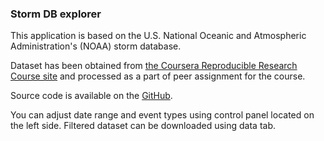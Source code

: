 ### Storm DB explorer

This application is based on the U.S. National Oceanic and Atmospheric Administration's (NOAA) storm database.

Dataset has been obtained from [the Coursera Reproducible Research Course site](https://d396qusza40orc.cloudfront.net/repdata%2Fdata%2FStormData.csv.bz2) and processed as a part of peer assignment for the course. 

Source code is available on the [GitHub](https://github.com/kayama818/coursera_dev_dp).

You can adjust date range and event types using control panel located on the left side. Filtered dataset can be downloaded using data tab.
